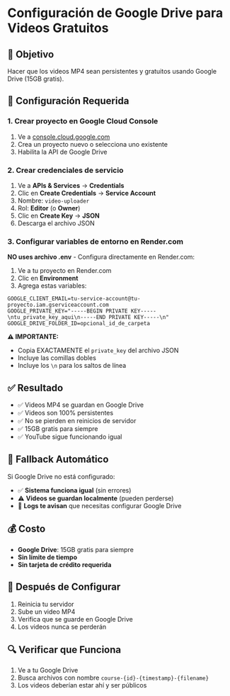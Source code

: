 # Configuración de Google Drive para Videos Gratuitos

## 🎯 **Objetivo**
Hacer que los videos MP4 sean persistentes y gratuitos usando Google Drive (15GB gratis).

## 🔧 **Configuración Requerida**

### **1. Crear proyecto en Google Cloud Console**
1. Ve a [console.cloud.google.com](https://console.cloud.google.com)
2. Crea un proyecto nuevo o selecciona uno existente
3. Habilita la API de Google Drive

### **2. Crear credenciales de servicio**
1. Ve a **APIs & Services** → **Credentials**
2. Clic en **Create Credentials** → **Service Account**
3. Nombre: `video-uploader`
4. Rol: **Editor** (o **Owner**)
5. Clic en **Create Key** → **JSON**
6. Descarga el archivo JSON

### **3. Configurar variables de entorno en Render.com**
**NO uses archivo .env** - Configura directamente en Render.com:

1. Ve a tu proyecto en Render.com
2. Clic en **Environment**
3. Agrega estas variables:

```
GOOGLE_CLIENT_EMAIL=tu-service-account@tu-proyecto.iam.gserviceaccount.com
GOOGLE_PRIVATE_KEY="-----BEGIN PRIVATE KEY-----\ntu_private_key_aqui\n-----END PRIVATE KEY-----\n"
GOOGLE_DRIVE_FOLDER_ID=opcional_id_de_carpeta
```

**⚠️ IMPORTANTE:**
- Copia EXACTAMENTE el `private_key` del archivo JSON
- Incluye las comillas dobles
- Incluye los `\n` para los saltos de línea

## ✅ **Resultado**
- ✅ Videos MP4 se guardan en Google Drive
- ✅ Videos son 100% persistentes
- ✅ No se pierden en reinicios de servidor
- ✅ 15GB gratis para siempre
- ✅ YouTube sigue funcionando igual

## 🔄 **Fallback Automático**
Si Google Drive no está configurado:
- ✅ **Sistema funciona igual** (sin errores)
- ⚠️ **Videos se guardan localmente** (pueden perderse)
- 📝 **Logs te avisan** que necesitas configurar Google Drive

## 💰 **Costo**
- **Google Drive**: 15GB gratis para siempre
- **Sin límite de tiempo**
- **Sin tarjeta de crédito requerida**

## 🚀 **Después de Configurar**
1. Reinicia tu servidor
2. Sube un video MP4
3. Verifica que se guarde en Google Drive
4. Los videos nunca se perderán

## 🔍 **Verificar que Funciona**
1. Ve a tu Google Drive
2. Busca archivos con nombre `course-{id}-{timestamp}-{filename}`
3. Los videos deberían estar ahí y ser públicos
